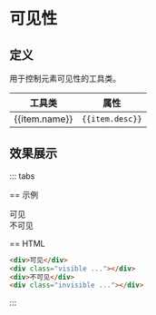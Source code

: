 # 可见性

## 定义

用于控制元素可见性的工具类。

<Example padding="p-0">
  <table class="table">
    <thead>
      <tr>
        <th>工具类</th>
        <th>属性</th>
      </tr>
    </thead>
    <tbody>
      <tr v-for="item in visibilityList">
        <td class="font-mono">{{item.name}}</td>
        <td><code>{{item.desc}}</code></td>
      </tr>
    </tbody>
   </table>
</Example>

## 效果展示

::: tabs

== 示例

<Example background="light-grid">
  <div class="mb-3">可见</div>
  <div class="flex gap-4 mb-23">
    <div class="w-14 h-14 bg-secondary text-white flex justify-center items-center rounded visible"></div>
  </div>
  <div class="mb-2 mt-6">不可见</div>
  <div class="flex gap-4">
    <div class="w-14 h-14 bg-secondary text-white flex justify-center items-center rounded invisible"></div>
  </div>
</Example>

== HTML

```html
<div>可见</div>
<div class="visible ..."></div>
<div>不可见</div>
<div class="invisible ..."></div>
```

:::

<script setup>
const visibilityList = [
    {name: 'visible', desc: 'visibility: visible;'},
    {name: 'invisible', desc: 'visibility: hidden;'},
];
</script>
